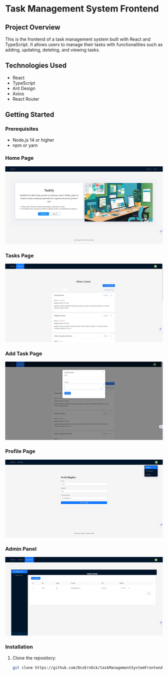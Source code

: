# Task Management System Frontend

## Project Overview
This is the frontend of a task management system built with React and TypeScript. It allows users to manage their tasks with functionalities such as adding, updating, deleting, and viewing tasks.

## Technologies Used
- React
- TypeScript
- Ant Design
- Axios
- React Router

## Getting Started

### Prerequisites
- Node.js 14 or higher
- npm or yarn

### Home Page
![Home Page](src/assets/images/homepage.jpg)

### Tasks Page
![Tasks Page](src/assets/images/tasks.jpg)

### Add Task Page
![Add Task Page](src/assets/images/addTask.jpg)

### Profile Page
![Profile Page](src/assets/images/profil.jpg)

### Admin Panel
![Admin Panel](src/assets/images/adminPanel.jpg)

### Installation

1. Clone the repository:
   ```bash
   git clone https://github.com/DnzErnOck/taskManagementSystemFrontend.git

